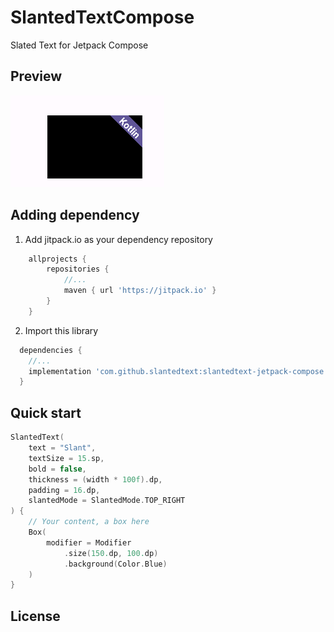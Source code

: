 # SlantedTextCompose
Slated Text for Jetpack Compose

## Preview
![](/docs/art/screenshot_1.png)

## Adding dependency
1. Add jitpack.io as your dependency repository
```groovy
    allprojects {
        repositories {
            //...
            maven { url 'https://jitpack.io' }
        }
    }
```
2. Import this library
```groovy
  dependencies {
    //...
    implementation 'com.github.slantedtext:slantedtext-jetpack-compose:0.1.0'
  }
```

## Quick start
```kotlin
SlantedText(
    text = "Slant",
    textSize = 15.sp,
    bold = false,
    thickness = (width * 100f).dp,
    padding = 16.dp,
    slantedMode = SlantedMode.TOP_RIGHT
) {
    // Your content, a box here
    Box(
        modifier = Modifier
            .size(150.dp, 100.dp)
            .background(Color.Blue)
    )
}

```

## License
